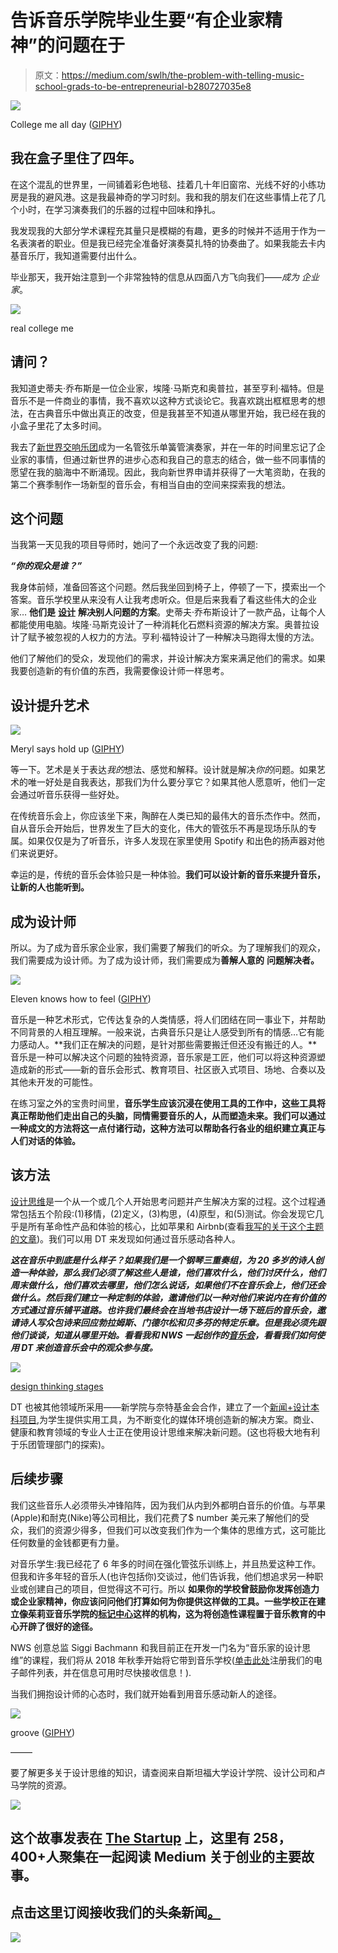 # 告诉音乐学院毕业生要“有企业家精神”的问题在于

> 原文：<https://medium.com/swlh/the-problem-with-telling-music-school-grads-to-be-entrepreneurial-b280727035e8>

![](img/0b4a798f9d1a4e17de995defa205b793.png)

College me all day ([GIPHY](https://media.giphy.com/media/26ueYwXr8iY9sodAQ/giphy.gif))

## 我在盒子里住了四年。

在这个混乱的世界里，一间铺着彩色地毯、挂着几十年旧窗帘、光线不好的小练功房是我的避风港。这是我最神奇的学习时刻。我和我的朋友们在这些事情上花了几个小时，在学习演奏我们的乐器的过程中回味和挣扎。

我发现我的大部分学术课程充其量只是模糊的有趣，更多的时候并不适用于作为一名表演者的职业。但是我已经完全准备好演奏莫扎特的协奏曲了。如果我能去卡内基音乐厅，我知道需要付出什么。

毕业那天，我开始注意到一个非常独特的信息从四面八方飞向我们——*成为* *企业家*。

![](img/36ed5b9d8bc76037786b3cfa14a5d342.png)

real college me

## 请问？

我知道史蒂夫·乔布斯是一位企业家，埃隆·马斯克和奥普拉，甚至亨利·福特。但是音乐不是一件商业的事情，我不喜欢以这种方式谈论它。我喜欢跳出框框思考的想法，在古典音乐中做出真正的改变，但是我甚至不知道从哪里开始，我已经在我的小盒子里花了太多时间。

我去了[新世界交响乐团](http://www.nws.edu)成为一名管弦乐单簧管演奏家，并在一年的时间里忘记了企业家的事情，但通过新世界的进步心态和我自己的意志的结合，做一些不同事情的愿望在我的脑海中不断涌现。因此，我向新世界申请并获得了一大笔资助，在我的第二个赛季制作一场新型的音乐会，有相当自由的空间来探索我的想法。

## 这个问题

当我第一天见我的项目导师时，她问了一个永远改变了我的问题:

***“你的观众是谁？”***

我身体前倾，准备回答这个问题。然后我坐回到椅子上，停顿了一下，摸索出一个答案。音乐学校里从来没有人让我考虑听众。但是后来我看了看这些伟大的企业家… **他们是** [**设计**](/the-design-innovator/https-medium-com-the-design-innovator-so-what-is-design-anyway-4f99128b51c4?source=linkShare-19e343312022-1509802170) **解决别人问题的方案**。史蒂夫·乔布斯设计了一款产品，让每个人都能使用电脑。埃隆·马斯克设计了一种消耗化石燃料资源的解决方案。奥普拉设计了赋予被忽视的人权力的方法。亨利·福特设计了一种解决马跑得太慢的方法。

他们了解他们的受众，发现他们的需求，并设计解决方案来满足他们的需求。如果我要创造新的有价值的东西，我需要像设计师一样思考。

## 设计提升艺术

![](img/376c8b949bb78bd2d3ab1718b8ef11a7.png)

Meryl says hold up ([GIPHY](https://media.giphy.com/media/CURF5iPO5uY4U/giphy.gif))

等一下。艺术是关于表达*我的*想法、感觉和解释。设计就是解决*你的*问题。如果艺术的唯一好处是自我表达，那我们为什么要分享它？如果其他人愿意听，他们一定会通过听音乐获得一些好处。

在传统音乐会上，你应该坐下来，陶醉在人类已知的最伟大的音乐杰作中。然而，自从音乐会开始后，世界发生了巨大的变化，伟大的管弦乐不再是现场乐队的专属。如果仅仅是为了听音乐，许多人发现在家里使用 Spotify 和出色的扬声器对他们来说更好。

幸运的是，传统的音乐会体验只是一种体验。**我们可以设计新的音乐来提升音乐，让新的人也能听到。**

## 成为设计师

所以。为了成为音乐家企业家，我们需要了解我们的听众。为了理解我们的观众，我们需要成为设计师。为了成为设计师，我们需要成为**善解人意的** **问题解决者。**

![](img/269e72deb22c9158aa4d375141472fdf.png)

Eleven knows how to feel ([GIPHY](https://media.giphy.com/media/3o8dFoNwHc0qX91WPm/giphy.gif))

音乐是一种艺术形式，它传达复杂的人类情感，将人们团结在同一事业下，并帮助不同背景的人相互理解。一般来说，古典音乐只是让人感受到所有的情感…它有能力感动人。**我们正在解决的问题，是针对那些需要搬迁但还没有搬迁的人。**音乐是一种可以解决这个问题的独特资源，音乐家是工匠，他们可以将这种资源塑造成新的形式——新的音乐会形式、教育项目、社区嵌入式项目、场地、合奏以及其他未开发的可能性。

在练习室之外的宝贵时间里，**音乐学生应该沉浸在使用工具的工作中，这些工具将真正帮助他们走出自己的头脑，同情需要音乐的人，从而塑造未来。我们可以通过一种成文的方法将这一点付诸行动，这种方法可以帮助各行各业的组织建立真正与人们对话的体验。**

## 该方法

[设计思维](http://www.designkit.org/human-centered-design)是一个从一个或几个人开始思考问题并产生解决方案的过程。这个过程通常包括五个阶段:(1)移情，(2)定义，(3)构思，(4)原型，和(5)测试。你会发现它几乎是所有革命性产品和体验的核心，比如苹果和 Airbnb(查看[我写的关于这个主题的文章](/@zachmanzi/what-orchestras-could-stand-to-learn-from-airbnb-and-apple-3ad3db7f8b29?source=linkShare-19e343312022-1509559382))。我们可以用 DT 来发现如何通过音乐感动各种人。

***这在音乐中到底是什么样子？如果我们是一个钢琴三重奏组，为 20 多岁的诗人创造一种体验，那么我们必须了解这些人是谁，他们喜欢什么，他们讨厌什么，他们周末做什么，他们喜欢去哪里，他们怎么说话，如果他们不在音乐会上，他们还会做什么。然后我们建立一种定制的体验，邀请他们以一种对他们来说内在有价值的方式通过音乐铺平道路。也许我们最终会在当地书店设计一场下班后的音乐会，邀请诗人写众包诗来回应勃拉姆斯、门德尔松和贝多芬的特定乐章。但是我必须先跟他们谈谈，知道从哪里开始。看看我和 NWS 一起创作的[音乐会](/@zachmanzi/the-new-world-symphony-nws-recently-performed-a-new-kind-of-orchestra-concert-called-dimensions-e5bf6da6da4b)，看看我们如何使用 DT 来创造音乐会中的观众参与度。***

![](img/5d7b8445f518f57fc8c2c428fd569278.png)

[design thinking stages](https://www.quora.com/What-are-some-methods-similar-to-human-centered-design-as-proposed-by-IDEO)

DT 也被其他领域所采用——新学院与奈特基金会合作，建立了一个[新闻+设计本科项目](https://www.newschool.edu/lang/journalism-design/),为学生提供实用工具，为不断变化的媒体环境创造新的解决方案。商业、健康和教育领域的专业人士正在使用设计思维来解决新问题。(这也将极大地有利于乐团管理部门的探索)。

## 后续步骤

我们这些音乐人必须带头冲锋陷阵，因为我们从内到外都明白音乐的价值。与苹果(Apple)和耐克(Nike)等公司相比，我们花费了$ number 美元来了解他们的受众，我们的资源少得多，但我们可以改变我们作为一个集体的思维方式，这可能比任何数量的金钱都更有力量。

对音乐学生:我已经花了 6 年多的时间在强化管弦乐训练上，并且热爱这种工作。但我和许多年轻的音乐人(也许包括你)交谈过，他们告诉我，他们想追求另一种职业或创建自己的项目，但觉得这不可行。所以 **如果你的学校曾鼓励你发挥创造力或企业家精神，你应该问问他们打算如何为你提供这样做的工具。一些学校正在建立像茱莉亚音乐学院的[标记中心](https://www.juilliard.edu/school/alan-d-marks-center-career-services-and-entrepreneurship)这样的机构，这为将创造性课程置于音乐教育的中心开辟了很好的途径。**

NWS 创意总监 Siggi Bachmann 和我目前正在开发一门名为“音乐家的设计思维”的课程，我们将从 2018 年秋季开始将它带到音乐学校([单击此处](https://docs.google.com/forms/d/e/1FAIpQLSdq-ltOkt8uVLvvhxZYTIbQ9Lgf12cGo0-TnubDR-PH_a-Htw/viewform?usp=sf_link)注册我们的电子邮件列表，并在信息可用时尽快接收信息！).

当我们拥抱设计师的心态时，我们就开始看到用音乐感动新人的途径。

![](img/0e9c1b708b197564e81032c665f11688.png)

groove ([GIPHY](https://media.giphy.com/media/5xaOcLGvzHxDKjufnLW/giphy.gif))

–––––

要了解更多关于设计思维的知识，请查阅来自斯坦福大学设计学院、设计公司和卢马学院的资源。

![](img/731acf26f5d44fdc58d99a6388fe935d.png)

## 这个故事发表在 [The Startup](https://medium.com/swlh) 上，这里有 258，400+人聚集在一起阅读 Medium 关于创业的主要故事。

## 点击这里订阅接收我们的头条新闻[。](http://growthsupply.com/the-startup-newsletter/)

![](img/731acf26f5d44fdc58d99a6388fe935d.png)